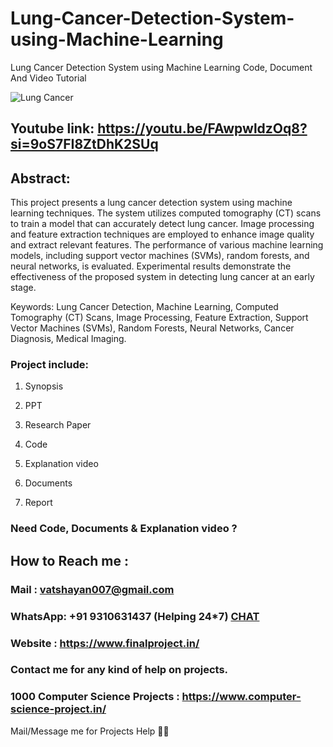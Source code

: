 # Lung-Cancer-Detection-System-using-Machine-Learning
Lung Cancer Detection System using Machine Learning Code, Document And Video Tutorial

![Lung Cancer](https://github.com/user-attachments/assets/f569dc5e-f64f-4b41-b2b0-542a8d34266b)

## Youtube link: https://youtu.be/FAwpwldzOq8?si=9oS7FI8ZtDhK2SUq

## Abstract:
This project presents a lung cancer detection system using machine learning techniques. The system utilizes computed tomography (CT) scans to train a model that can accurately detect lung cancer. Image processing and feature extraction techniques are employed to enhance image quality and extract relevant features. The performance of various machine learning models, including support vector machines (SVMs), random forests, and neural networks, is evaluated. Experimental results demonstrate the effectiveness of the proposed system in detecting lung cancer at an early stage.

Keywords:
Lung Cancer Detection, Machine Learning, Computed Tomography (CT) Scans, Image Processing, Feature Extraction, Support Vector Machines (SVMs), Random Forests, Neural Networks, Cancer Diagnosis, Medical Imaging.

### Project include: 

1. Synopsis

2. PPT

3. Research Paper


4. Code

5. Explanation video

6. Documents

7. Report


### Need Code, Documents & Explanation video ? 

## How to Reach me :

### Mail : vatshayan007@gmail.com 

### WhatsApp: +91 9310631437 (Helping 24*7) **[CHAT](https://wa.me/message/CHWN2AHCPMAZK1)** 

### Website : https://www.finalproject.in/

### Contact me for any kind of help on projects.
### 1000 Computer Science Projects : https://www.computer-science-project.in/


Mail/Message me for Projects Help 🙏🏻
